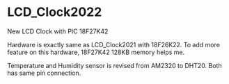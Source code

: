 # LCD_Clock2022
New LCD Clock with PIC 18F27K42

Hardware is exactly same as LCD_Clock2021 with 18F26K22.
To add more feature on this hardware, 18F27K42 128KB memory helps me.

Temperature and Humidity sensor is revised from AM2320 to DHT20. Both has same pin connection.
